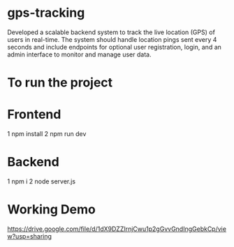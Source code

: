﻿# gps-tracking
 
Developed a scalable backend system to track the live location (GPS) of users in real-time. The system
should handle location pings sent every 4 seconds and include endpoints for optional user registration,
login, and an admin interface to monitor and manage user data.

# To run the project

# Frontend 
 1 npm install
 2 npm run dev

# Backend
 1 npm i
 2 node server.js

# Working Demo

https://drive.google.com/file/d/1dX9DZZIrnjCwu1p2gGvvGndIngGebkCp/view?usp=sharing
